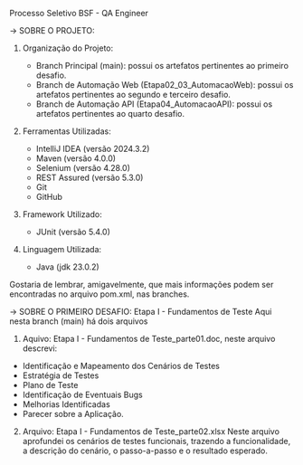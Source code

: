 Processo Seletivo BSF - QA Engineer

-> SOBRE O PROJETO:
1) Organização do Projeto:
   - Branch Principal (main): possui os artefatos pertinentes ao primeiro desafio.
   - Branch de Automação Web (Etapa02_03_AutomacaoWeb): possui os artefatos pertinentes ao segundo e terceiro desafio.
   - Branch de Automação API (Etapa04_AutomacaoAPI): possui os artefatos pertinentes ao quarto desafio.
  
2) Ferramentas Utilizadas:
   - IntelliJ IDEA (versão 2024.3.2)
   - Maven (versão 4.0.0)
   - Selenium (versão 4.28.0)
   - REST Assured (versão 5.3.0)
   - Git
   - GitHub
  
3) Framework Utilizado:
   - JUnit (versão 5.4.0)
     
4) Linguagem Utilizada:
   - Java (jdk 23.0.2)

Gostaria de lembrar, amigavelmente, que mais informações podem ser encontradas no arquivo pom.xml, nas branches.




-> SOBRE O PRIMEIRO DESAFIO: Etapa I - Fundamentos de Teste
Aqui nesta branch (main) há dois arquivos

1) Aquivo: Etapa I - Fundamentos de Teste_parte01.doc, neste arquivo descrevi:
- Identificação e Mapeamento dos Cenários de Testes
- Estratégia de Testes
- Plano de Teste
- Identificação de Eventuais Bugs
- Melhorias Identificadas
- Parecer sobre a Aplicação.

2) Arquivo: Etapa I - Fundamentos de Teste_parte02.xlsx
Neste arquivo aprofundei os cenários de testes funcionais, trazendo a funcionalidade, a descrição do cenário, o passo-a-passo e o resultado esperado.





